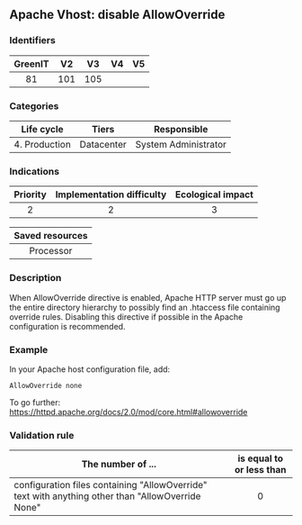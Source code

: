 ## Apache Vhost: disable AllowOverride

### Identifiers

| GreenIT | V2  | V3  | V4  | V5  |
| :-----: | :-: | :-: | :-: | :-: |
|   81    | 101 | 105 |     |     |

### Categories

|  Life cycle   |   Tiers    |     Responsible      |
| :-----------: | :--------: | :------------------: |
| 4. Production | Datacenter | System Administrator |

### Indications

| Priority | Implementation difficulty | Ecological impact |
| :------: | :-----------------------: | :---------------: |
|    2     |             2             |         3         |

| Saved resources |
| :-------------: |
|    Processor    |

### Description

When AllowOverride directive is enabled, Apache HTTP server must go up the entire directory hierarchy to possibly find an .htaccess file containing override rules. Disabling this directive if possible in the Apache configuration is recommended.

### Example

In your Apache host configuration file, add:

```apacheconf
AllowOverride none
```

To go further:
https://httpd.apache.org/docs/2.0/mod/core.html#allowoverride

### Validation rule

| The number of ...                                                                                 | is equal to or less than |
| ------------------------------------------------------------------------------------------------- | :----------------------: |
| configuration files containing "AllowOverride" text with anything other than "AllowOverride None" |            0             |
